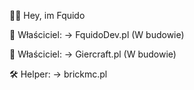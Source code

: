 🙋‍♂️ Hey, im Fquido

👑  Właściciel:
        → FquidoDev.pl (W budowie)

👑  Właściciel:
        → Giercraft.pl (W budowie)

🛠️  Helper:
        → brickmc.pl

